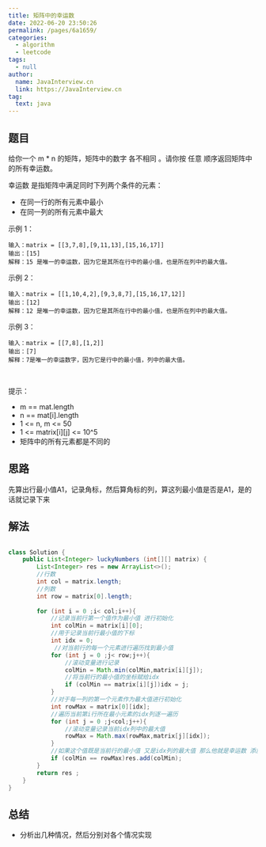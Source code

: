 ```yaml
---
title: 矩阵中的幸运数
date: 2022-06-20 23:50:26
permalink: /pages/6a1659/
categories: 
  - algorithm
  - leetcode
tags: 
  - null
author: 
  name: JavaInterview.cn
  link: https://JavaInterview.cn
tag: 
  text: java
---
```


## 题目

给你一个 m * n 的矩阵，矩阵中的数字 各不相同 。请你按 任意 顺序返回矩阵中的所有幸运数。

幸运数 是指矩阵中满足同时下列两个条件的元素：

- 在同一行的所有元素中最小
- 在同一列的所有元素中最大

示例 1：

    输入：matrix = [[3,7,8],[9,11,13],[15,16,17]]
    输出：[15]
    解释：15 是唯一的幸运数，因为它是其所在行中的最小值，也是所在列中的最大值。
示例 2：

    输入：matrix = [[1,10,4,2],[9,3,8,7],[15,16,17,12]]
    输出：[12]
    解释：12 是唯一的幸运数，因为它是其所在行中的最小值，也是所在列中的最大值。
示例 3：

    输入：matrix = [[7,8],[1,2]]
    输出：[7]
    解释：7是唯一的幸运数字，因为它是行中的最小值，列中的最大值。
 

提示：

- m == mat.length
- n == mat[i].length
- 1 <= n, m <= 50
- 1 <= matrix[i][j] <= 10^5
- 矩阵中的所有元素都是不同的


## 思路

先算出行最小值A1，记录角标，然后算角标的列，算这列最小值是否是A1，是的话就记录下来

## 解法
```java

class Solution {
    public List<Integer> luckyNumbers (int[][] matrix) {
        List<Integer> res = new ArrayList<>();
        //行数
        int col = matrix.length;
        //列数
        int row = matrix[0].length;
        
        for (int i = 0 ;i< col;i++){
            //记录当前行第一个值作为最小值 进行初始化
            int colMin = matrix[i][0];
            //用于记录当前行最小值的下标
            int idx = 0;
             //对当前行的每一个元素进行遍历找到最小值
            for (int j = 0 ;j< row;j++){
                //滚动变量进行记录
                colMin = Math.min(colMin,matrix[i][j]);
                //将当前行的最小值的坐标赋给idx
                if (colMin == matrix[i][j])idx = j;
            }
            //对于每一列的第一个元素作为最大值进行初始化
            int rowMax = matrix[0][idx];
            //遍历当前第i行所在最小元素的idx列逐一遍历
            for (int j = 0 ;j<col;j++){
                //滚动变量记录当前idx列中的最大值
                rowMax = Math.max(rowMax,matrix[j][idx]);
            }
            //如果这个值既是当前行的最小值 又是idx列的最大值 那么他就是幸运数 添加到结果中即可
            if (colMin == rowMax)res.add(colMin);
        }
        return res ;
    }
}
```

## 总结

- 分析出几种情况，然后分别对各个情况实现 

